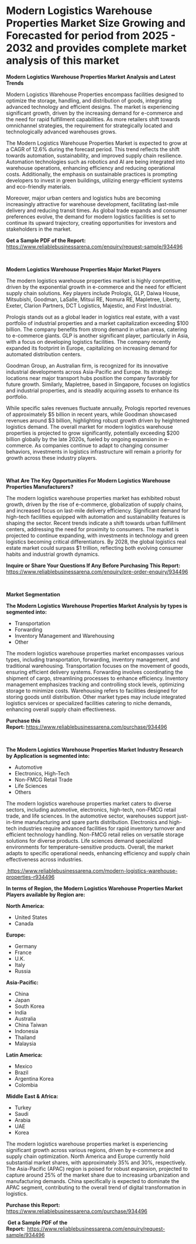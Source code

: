 <p><h1>Modern Logistics Warehouse Properties Market Size Growing and Forecasted for period from 2025 - 2032 and provides complete market analysis of this market</h1></p><p><strong>Modern Logistics Warehouse Properties Market Analysis and Latest Trends</strong></p>
<p><p>Modern Logistics Warehouse Properties encompass facilities designed to optimize the storage, handling, and distribution of goods, integrating advanced technology and efficient designs. The market is experiencing significant growth, driven by the increasing demand for e-commerce and the need for rapid fulfillment capabilities. As more retailers shift towards omnichannel strategies, the requirement for strategically located and technologically advanced warehouses grows.</p><p>The Modern Logistics Warehouse Properties Market is expected to grow at a CAGR of 12.6% during the forecast period. This trend reflects the shift towards automation, sustainability, and improved supply chain resilience. Automation technologies such as robotics and AI are being integrated into warehouse operations, enhancing efficiency and reducing operational costs. Additionally, the emphasis on sustainable practices is prompting developers to invest in green buildings, utilizing energy-efficient systems and eco-friendly materials.</p><p>Moreover, major urban centers and logistics hubs are becoming increasingly attractive for warehouse development, facilitating last-mile delivery and reducing transit times. As global trade expands and consumer preferences evolve, the demand for modern logistics facilities is set to continue its upward trajectory, creating opportunities for investors and stakeholders in the market.</p></p>
<p><strong>Get a Sample PDF of the Report:&nbsp;</strong> <a href="https://www.reliablebusinessarena.com/enquiry/request-sample/934496?utm_campaign=3323&utm_medium=2&utm_source=Github&utm_content=ia&utm_term=18042025&utm_id=modern-logistics-warehouse-properties">https://www.reliablebusinessarena.com/enquiry/request-sample/934496</a></p>
<p>&nbsp;</p>
<p><strong>Modern Logistics Warehouse Properties Major Market Players</strong></p>
<p><p>The modern logistics warehouse properties market is highly competitive, driven by the exponential growth in e-commerce and the need for efficient supply chain solutions. Key players include Prologis, GLP, Daiwa House, Mitsubishi, Goodman, LaSalle, Mitsui RE, Nomura RE, Mapletree, Liberty, Exeter, Clarion Partners, DCT Logistics, Majestic, and First Industrial.</p><p>Prologis stands out as a global leader in logistics real estate, with a vast portfolio of industrial properties and a market capitalization exceeding $100 billion. The company benefits from strong demand in urban areas, catering to e-commerce giants. GLP is another significant player, particularly in Asia, with a focus on developing logistics facilities. The company recently expanded its footprint in Europe, capitalizing on increasing demand for automated distribution centers.</p><p>Goodman Group, an Australian firm, is recognized for its innovative industrial developments across Asia-Pacific and Europe. Its strategic locations near major transport hubs position the company favorably for future growth. Similarly, Mapletree, based in Singapore, focuses on logistics and industrial properties, and is steadily acquiring assets to enhance its portfolio.</p><p>While specific sales revenues fluctuate annually, Prologis reported revenues of approximately $5 billion in recent years, while Goodman showcased revenues around $3 billion, highlighting robust growth driven by heightened logistics demand. The overall market for modern logistics warehouse properties is projected to grow significantly, potentially exceeding $200 billion globally by the late 2020s, fueled by ongoing expansion in e-commerce. As companies continue to adapt to changing consumer behaviors, investments in logistics infrastructure will remain a priority for growth across these industry players.</p></p>
<p>&nbsp;</p>
<p><strong>What Are The Key Opportunities For Modern Logistics Warehouse Properties Manufacturers?</strong></p>
<p><p>The modern logistics warehouse properties market has exhibited robust growth, driven by the rise of e-commerce, globalization of supply chains, and increased focus on last-mile delivery efficiency. Significant demand for high-tech facilities equipped with automation and sustainability features is shaping the sector. Recent trends indicate a shift towards urban fulfillment centers, addressing the need for proximity to consumers. The market is projected to continue expanding, with investments in technology and green logistics becoming critical differentiators. By 2028, the global logistics real estate market could surpass $1 trillion, reflecting both evolving consumer habits and industrial growth dynamics.</p></p>
<p><strong>Inquire or Share Your Questions If Any Before Purchasing This Report:</strong> <a href="https://www.reliablebusinessarena.com/enquiry/pre-order-enquiry/934496?utm_campaign=3323&utm_medium=2&utm_source=Github&utm_content=ia&utm_term=18042025&utm_id=modern-logistics-warehouse-properties">https://www.reliablebusinessarena.com/enquiry/pre-order-enquiry/934496</a></p>
<p>&nbsp;</p>
<p><strong>Market Segmentation</strong></p>
<p><strong>The Modern Logistics Warehouse Properties Market Analysis by types is segmented into:</strong></p>
<p><ul><li>Transportation</li><li>Forwarding</li><li>Inventory Management and Warehousing</li><li>Other</li></ul></p>
<p><p>The modern logistics warehouse properties market encompasses various types, including transportation, forwarding, inventory management, and traditional warehousing. Transportation focuses on the movement of goods, ensuring efficient delivery systems. Forwarding involves coordinating the shipment of cargo, streamlining processes to enhance efficiency. Inventory management emphasizes tracking and controlling stock levels, optimizing storage to minimize costs. Warehousing refers to facilities designed for storing goods until distribution. Other market types may include integrated logistics services or specialized facilities catering to niche demands, enhancing overall supply chain effectiveness.</p></p>
<p><strong>Purchase this Report:&nbsp;</strong><a href="https://www.reliablebusinessarena.com/purchase/934496?utm_campaign=3323&utm_medium=2&utm_source=Github&utm_content=ia&utm_term=18042025&utm_id=modern-logistics-warehouse-properties">https://www.reliablebusinessarena.com/purchase/934496</a></p>
<p>&nbsp;</p>
<p><strong>The Modern Logistics Warehouse Properties Market Industry Research by Application is segmented into:</strong></p>
<p><ul><li>Automotive</li><li>Electronics, High-Tech</li><li>Non-FMCG Retail Trade</li><li>Life Sciences</li><li>Others</li></ul></p>
<p><p>The modern logistics warehouse properties market caters to diverse sectors, including automotive, electronics, high-tech, non-FMCG retail trade, and life sciences. In the automotive sector, warehouses support just-in-time manufacturing and spare parts distribution. Electronics and high-tech industries require advanced facilities for rapid inventory turnover and efficient technology handling. Non-FMCG retail relies on versatile storage solutions for diverse products. Life sciences demand specialized environments for temperature-sensitive products. Overall, the market adapts to specific operational needs, enhancing efficiency and supply chain effectiveness across industries.</p></p>
<p><a href="https://www.reliablebusinessarena.com/modern-logistics-warehouse-properties-r934496?utm_campaign=3323&utm_medium=2&utm_source=Github&utm_content=ia&utm_term=18042025&utm_id=modern-logistics-warehouse-properties">&nbsp;https://www.reliablebusinessarena.com/modern-logistics-warehouse-properties-r934496</a></p>
<p><strong>In terms of Region, the Modern Logistics Warehouse Properties Market Players available by Region are:</strong></p>
<p>
    <p> <strong> North America: </strong>
        <ul>
            <li>United States</li>
            <li>Canada</li>
        </ul>
        </p> 
    <p> <strong> Europe: </strong>
        <ul>
            <li>Germany</li>
            <li>France</li>
            <li>U.K.</li>
            <li>Italy</li>
            <li>Russia</li>
        </ul>
        </p> 
    <p> <strong> Asia-Pacific: </strong>
        <ul>
            <li>China</li>
            <li>Japan</li>
            <li>South Korea</li>
            <li>India</li>
            <li>Australia</li>
            <li>China Taiwan</li>
            <li>Indonesia</li>
            <li>Thailand</li>
            <li>Malaysia</li>
        </ul>
        </p> 
    <p> <strong> Latin America: </strong>
        <ul>
            <li>Mexico</li>
            <li>Brazil</li>
            <li>Argentina Korea</li>
            <li>Colombia</li>
        </ul>
        </p> 
    <p> <strong> Middle East & Africa: </strong>
        <ul>
            <li>Turkey</li>
            <li>Saudi</li>
            <li>Arabia</li>
            <li>UAE</li>
            <li>Korea</li>
        </ul>
    </p>
    </p>
<p><p>The modern logistics warehouse properties market is experiencing significant growth across various regions, driven by e-commerce and supply chain optimization. North America and Europe currently hold substantial market shares, with approximately 35% and 30%, respectively. The Asia-Pacific (APAC) region is poised for robust expansion, projected to capture around 25% of the market share due to increasing urbanization and manufacturing demands. China specifically is expected to dominate the APAC segment, contributing to the overall trend of digital transformation in logistics.</p></p>
<p><strong>Purchase this Report: </strong><a href="https://www.reliablebusinessarena.com/purchase/934496?utm_campaign=3323&utm_medium=2&utm_source=Github&utm_content=ia&utm_term=18042025&utm_id=modern-logistics-warehouse-properties">https://www.reliablebusinessarena.com/purchase/934496</a></p>
<p>&nbsp;<strong>Get a Sample PDF of the Report:&nbsp;&nbsp;</strong><a href="https://www.reliablebusinessarena.com/enquiry/request-sample/934496?utm_campaign=3323&utm_medium=2&utm_source=Github&utm_content=ia&utm_term=18042025&utm_id=modern-logistics-warehouse-properties">https://www.reliablebusinessarena.com/enquiry/request-sample/934496</a></p>
<p><strong></strong></p>
<p><p></p><p></p><p></p></p>